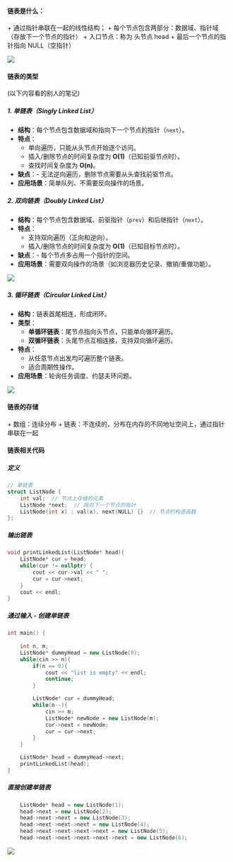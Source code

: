 <h4 id="spOa6">链表是什么：</h4>
+ 通过指针串联在一起的线性结构；
+ 每个节点包含两部分：数据域、指针域（存放下一个节点的指针）
+ 入口节点：称为 头节点 head
+ 最后一个节点的指针指向 NULL（空指针）

![](http://cdn.notes.kamacoder.com/6051919a-08a2-4189-9f60-9c96edce14cb.png)

<h4 id="zjhZ6">链表的类型</h4>
(以下内容看的别人的笔记)

<h5 id="jLNI3">1. 单链表（Singly Linked List）</h5>

+ **结构**：每个节点包含数据域和指向下一个节点的指针（`next`）。
+ **特点**：
    - 单向遍历，只能从头节点开始逐个访问。
    - 插入/删除节点的时间复杂度为 **O(1)**（已知前驱节点时）。
    - 查找时间复杂度为 **O(n)**。
+ **缺点**：- 无法逆向遍历，删除节点需要从头查找前驱节点。
+ **应用场景**：简单队列、不需要反向操作的场景。

<h5 id="zKvQW">2. 双向链表（Doubly Linked List）</h5>

+ **结构**：每个节点包含数据域、前驱指针（`prev`）和后继指针（`next`）。
+ **特点**：
    - 支持双向遍历（正向和逆向）。
    - 插入/删除节点的时间复杂度为 **O(1)**（已知目标节点时）。
+ **缺点**：- 每个节点多占用一个指针的空间。
+ **应用场景**：需要双向操作的场景（如浏览器历史记录、撤销/重做功能）。  

![](http://cdn.notes.kamacoder.com/e551538e-6ca2-4bf2-bcaa-4e5e69d48096.png)

<h5 id="ZaDdn">3. 循环链表（Circular Linked List）</h5>

+ **结构**：链表首尾相连，形成闭环。
+ **类型**：
    - **单循环链表**：尾节点指向头节点，只能单向循环遍历。
    - **双循环链表**：头尾节点互相连接，支持双向循环遍历。
+ **特点**：
    - 从任意节点出发均可遍历整个链表。
    - 适合周期性操作。
+ **应用场景**：轮询任务调度、约瑟夫环问题。  

![](http://cdn.notes.kamacoder.com/b8ca89b3-e362-4d49-9877-4e27fc24cf60.png)

<h4 id="R56En">链表的存储</h4>
+ 数组：连续分布
+ 链表：不连续的，分布在内存的不同地址空间上，通过指针串联在一起

<h4 id="CYMUl">链表相关代码</h4>
<h5 id="Ql73u">定义</h5>

```cpp
// 单链表
struct ListNode {
    int val;  // 节点上存储的元素
    ListNode *next;  // 指向下一个节点的指针
    ListNode(int x) : val(x), next(NULL) {}  // 节点的构造函数
};
```

<h5 id="IlsNN">输出链表</h5>

```cpp
void printLinkedList(ListNode* head){
    ListNode* cur = head;
    while(cur != nullptr) {
        cout << cur->val << " ";
        cur = cur->next;
    }
    cout << endl;
}
```

<h5 id="jQe3p">通过输入 - 创建单链表</h5>

```cpp
int main() {
    
    int n, m;
    ListNode* dummyHead = new ListNode(0);
    while(cin >> n){
        if(n == 0){
            cout << "list is empty" << endl;
            continue;
        }

        ListNode* cur = dummyHead;
        while(n--){
            cin >> m;
            ListNode* newNode = new ListNode(m);
            cur->next = newNode;
            cur = cur->next;
        }
    }

    ListNode* head = dummyHead->next;
    printLinkedList(head);
}
```

<h5 id="Qq4dP">直接创建单链表</h5>

```cpp
    ListNode* head = new ListNode(1);
    head->next = new ListNode(2);
    head->next->next = new ListNode(3);
    head->next->next->next = new ListNode(4);
    head->next->next->next->next = new ListNode(5);
    head->next->next->next->next->next = new ListNode(6);
```







![](http://cdn.notes.kamacoder.com/8fec0e2f-95ab-4b3a-82cf-bc7adb304963.png)

